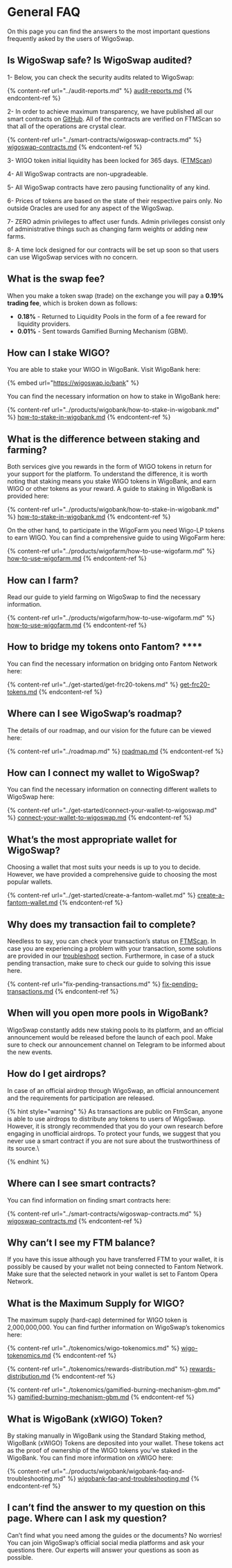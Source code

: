 # General FAQ

On this page you can find the answers to the most important questions frequently asked by the users of WigoSwap.

## **Is WigoSwap safe? Is WigoSwap audited?**&#x20;

1- Below, you can check the security audits related to WigoSwap:

{% content-ref url="../audit-reports.md" %}
[audit-reports.md](../audit-reports.md)
{% endcontent-ref %}

2- In order to achieve maximum transparency, we have published all our smart contracts on [GitHub](https://github.com/wigoswap). All of the contracts are verified on FTMScan so that all of the operations are crystal clear.

{% content-ref url="../smart-contracts/wigoswap-contracts.md" %}
[wigoswap-contracts.md](../smart-contracts/wigoswap-contracts.md)
{% endcontent-ref %}

3- WIGO token initial liquidity has been locked for 365 days. ([FTMScan](https://ftmscan.com/tx/0x47e0c57c360b64a1e0be3696623bb8144ace737d433e6d83f9796e05007c7c41))

4- All WigoSwap contracts are non-upgradeable.

5- All WigoSwap contracts have zero pausing functionality of any kind.&#x20;

6- Prices of tokens are based on the state of their respective pairs only. No outside Oracles are used for any aspect of the WigoSwap.

7- ZERO admin privileges to affect user funds. Admin privileges consist only of administrative things such as changing farm weights or adding new farms.

8- A time lock designed for our contracts will be set up soon so that users can use WigoSwap services with no concern.

## What is the swap fee?

When you make a token swap (trade) on the exchange you will pay a **0.19% trading fee**, which is broken down as follows:

* **0.18%** - Returned to Liquidity Pools in the form of a fee reward for liquidity providers.
* **0.01%** - Sent towards Gamified Burning Mechanism (GBM).

## **How can I stake WIGO?**

You are able to stake your WIGO in WigoBank. Visit WigoBank here:

{% embed url="https://wigoswap.io/bank" %}

You can find the necessary information on how to stake in WigoBank here:

{% content-ref url="../products/wigobank/how-to-stake-in-wigobank.md" %}
[how-to-stake-in-wigobank.md](../products/wigobank/how-to-stake-in-wigobank.md)
{% endcontent-ref %}

## **What is the difference between staking and farming?**

Both services give you rewards in the form of WIGO tokens in return for your support for the platform. To understand the difference, it is worth noting that staking means you stake WIGO tokens in WigoBank, and earn WIGO or other tokens as your reward. A guide to staking in WigoBank is provided here:

{% content-ref url="../products/wigobank/how-to-stake-in-wigobank.md" %}
[how-to-stake-in-wigobank.md](../products/wigobank/how-to-stake-in-wigobank.md)
{% endcontent-ref %}

On the other hand, to participate in the WigoFarm you need Wigo-LP tokens to earn WIGO. You can find a comprehensive guide to using WigoFarm here:

{% content-ref url="../products/wigofarm/how-to-use-wigofarm.md" %}
[how-to-use-wigofarm.md](../products/wigofarm/how-to-use-wigofarm.md)
{% endcontent-ref %}

## **How can I farm?**&#x20;

Read our guide to yield farming on WigoSwap to find the necessary information.&#x20;

{% content-ref url="../products/wigofarm/how-to-use-wigofarm.md" %}
[how-to-use-wigofarm.md](../products/wigofarm/how-to-use-wigofarm.md)
{% endcontent-ref %}

## How to bridge my tokens onto Fantom? ****&#x20;

You can find the necessary information on bridging onto Fantom Network here:&#x20;

{% content-ref url="../get-started/get-frc20-tokens.md" %}
[get-frc20-tokens.md](../get-started/get-frc20-tokens.md)
{% endcontent-ref %}

## **Where can I see WigoSwap’s roadmap?**

The details of our roadmap, and our vision for the future can be viewed here:

{% content-ref url="../roadmap.md" %}
[roadmap.md](../roadmap.md)
{% endcontent-ref %}

## **How can I connect my wallet to WigoSwap?**

You can find the necessary information on connecting different wallets to WigoSwap here:

{% content-ref url="../get-started/connect-your-wallet-to-wigoswap.md" %}
[connect-your-wallet-to-wigoswap.md](../get-started/connect-your-wallet-to-wigoswap.md)
{% endcontent-ref %}

## **What’s the most appropriate wallet for WigoSwap?**

Choosing a wallet that most suits your needs is up to you to decide. However, we have provided a comprehensive guide to choosing the most popular wallets.&#x20;

{% content-ref url="../get-started/create-a-fantom-wallet.md" %}
[create-a-fantom-wallet.md](../get-started/create-a-fantom-wallet.md)
{% endcontent-ref %}

## **Why does my transaction fail to complete?**

Needless to say, you can check your transaction’s status on [FTMScan](https://ftmscan.com). In case you are experiencing a problem with your transaction, some solutions are provided in our [troubleshoot](troubleshoot.md) section. Furthermore, in case of a stuck pending transaction, make sure to check our guide to solving this issue here.&#x20;

{% content-ref url="fix-pending-transactions.md" %}
[fix-pending-transactions.md](fix-pending-transactions.md)
{% endcontent-ref %}

## When will you open more pools in WigoBank?

WigoSwap constantly adds new staking pools to its platform, and an official announcement would be released before the launch of each pool. Make sure to check our announcement channel on Telegram to be informed about the new events.&#x20;

## How do I get airdrops?

In case of an official airdrop through WigoSwap, an official announcement and the requirements for participation are released.&#x20;

{% hint style="warning" %}
As transactions are public on FtmScan, anyone is able to use airdrops to distribute any tokens to users of WigoSwap. However, it is strongly recommended that you do your own research before engaging in unofficial airdrops. To protect your funds, we suggest that you never use a smart contract if you are not sure about the trustworthiness of its source.\

{% endhint %}

## **Where can I see smart contracts?**

You can find information on finding smart contracts here:

{% content-ref url="../smart-contracts/wigoswap-contracts.md" %}
[wigoswap-contracts.md](../smart-contracts/wigoswap-contracts.md)
{% endcontent-ref %}

## **Why can’t I see my FTM balance?**

If you have this issue although you have transferred FTM to your wallet, it is possibly be caused by your wallet not being connected to Fantom Network. Make sure that the selected network in your wallet is set to Fantom Opera Network.

## **What is the Maximum Supply for WIGO?**

The maximum supply (hard-cap) determined for WIGO token is 2,000,000,000. You can find further information on WigoSwap’s tokenomics here:

{% content-ref url="../tokenomics/wigo-tokenomics.md" %}
[wigo-tokenomics.md](../tokenomics/wigo-tokenomics.md)
{% endcontent-ref %}

{% content-ref url="../tokenomics/rewards-distribution.md" %}
[rewards-distribution.md](../tokenomics/rewards-distribution.md)
{% endcontent-ref %}

{% content-ref url="../tokenomics/gamified-burning-mechanism-gbm.md" %}
[gamified-burning-mechanism-gbm.md](../tokenomics/gamified-burning-mechanism-gbm.md)
{% endcontent-ref %}

## **What is WigoBank (xWIGO) Token?**   &#x20;

By staking manually in WigoBank using the Standard Staking method, WigoBank (xWIGO) Tokens are deposited into your wallet. These tokens act as the proof of ownership of the WIGO tokens you’ve staked in the WigoBank. You can find more information on xWIGO here:

{% content-ref url="../products/wigobank/wigobank-faq-and-troubleshooting.md" %}
[wigobank-faq-and-troubleshooting.md](../products/wigobank/wigobank-faq-and-troubleshooting.md)
{% endcontent-ref %}

## **I can’t find the answer to my question on this page. Where can I ask my question?**

Can’t find what you need among the guides or the documents? No worries! You can join WigoSwap’s official social media platforms and ask your questions there. Our experts will answer your questions as soon as possible.  &#x20;
